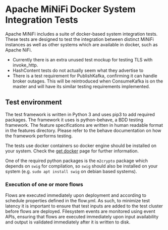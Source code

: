 <!--
  Licensed to the Apache Software Foundation (ASF) under one or more
  contributor license agreements.  See the NOTICE file distributed with
  this work for additional information regarding copyright ownership.
  The ASF licenses this file to You under the Apache License, Version 2.0
  (the "License"); you may not use this file except in compliance with
  the License.  You may obtain a copy of the License at
      http://www.apache.org/licenses/LICENSE-2.0
  Unless required by applicable law or agreed to in writing, software
  distributed under the License is distributed on an "AS IS" BASIS,
  WITHOUT WARRANTIES OR CONDITIONS OF ANY KIND, either express or implied.
  See the License for the specific language governing permissions and
  limitations under the License.
-->

# Apache MiNiFi Docker System Integration Tests

Apache MiNiFi includes a suite of docker-based system integration tests. These
tests are designed to test the integration between distinct MiNiFi instances as
well as other systems which are available in docker, such as Apache NiFi.

* Currently there is an extra unused test mockup for testing TLS with invoke_http.
* HashContent tests do not actually seem what they advertise to
* There is a test requirement for PublishKafka, confirming it can handle broker outages. This will be reintroduced when ConsumeKafka is on the master and will have its similar testing requirements implemented.

## Test environment

The test framework is written in Python 3 and uses pip3 to add required packages. The framework it uses is python-behave, a BDD testing framework. The feature specifications are written in human readable format in the features directory. Please refer to the behave documentation on how the framework performs testing.

The tests use docker containers so docker engine should be installed on your system. Check the [get docker](https://docs.docker.com/get-docker/) page for further information.

One of the required python packages is the `m2crypto` package which depends on `swig` for compilation,
so `swig` should also be installed on your system (e.g. `sudo apt install swig` on debian based systems).

### Execution of one or more flows

Flows are executed immediately upon deployment and according to schedule
properties defined in the flow.yml. As such, to minimize test latency it is
important to ensure that test inputs are added to the test cluster before flows
are deployed. Filesystem events are monitored using event APIs, ensuring that
flows are executed immediately upon input availability and output is validated
immediately after it is written to disk.


